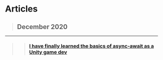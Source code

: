 # Articles 

> ## December 2020
---
>> ### [I have finally learned the basics of async-await as a Unity game dev](https://github.com/mfragger/my-blog/blob/branch/articles/1-I-have-finally-learned-the-basics-of-async-await-as-a-developer/README.md)